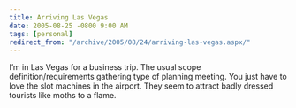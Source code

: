 ```yaml
---
title: Arriving Las Vegas
date: 2005-08-25 -0800 9:00 AM
tags: [personal]
redirect_from: "/archive/2005/08/24/arriving-las-vegas.aspx/"
---
```


I’m in Las Vegas for a business trip. The usual scope
definition/requirements gathering type of planning meeting. You just
have to love the slot machines in the airport. They seem to attract
badly dressed tourists like moths to a flame.

